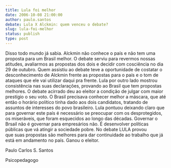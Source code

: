 ```yaml
---
title: Lula foi melhor
date: 2006-10-08 21:00:00
author: paulo.santos
debate: Lula X Alckmin: quem venceu o debate?
slug: lula-foi-melhor
status: publish 
type: post
---
```


Disso todo mundo já sabia. Alckmin não conhece o país e não tem uma proposta para um Brasil melhor. O debate serviu para revermos nossas  atitudes, avaliarmos as propostas dos dois e decidir com cosciência no dia 29 de outubro. Quem assistiu ao debate teve a oportunidade de costatar o desconhecimento de Alckmin frente as propostas para o país e o tom de ataques que ele vai utilizar daqui pra frente. Lula por outro lado mostrou consistência nas suas declarações, provando ao Brasil que tem propostas melhores. O debate acirrado deu ao eleitor a condição de julgar com maior prestígio o seu voto. O Brasil precisava conhecer melhor a máscara, que até então o horário político tinha dado aos dois candidatos, tratando de assuntos de interesses do povo brasileiro. Lula pontuou deixando claro que para governar este país é necessário se preocupar com os desprotegidos, os miseráveis, que foram esquecidos ao longo das décadas. Governar o Brsail não é governar para empresários não. É desenvolver políticas públicas que vá atingir a sociedade pobre. No debate LULA provou que suas propostas são melhores para dar continuidade ao trabalho que já está em andamento no país. Ganou o eleitor.


Paulo Carlos S. Santos


Psicopedagogo  


